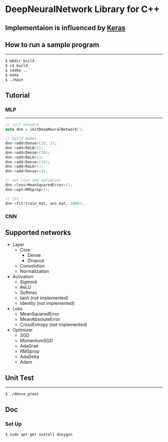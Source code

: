 # DeepNeuralNetwork Library for C++
Implementaion is influenced by [Keras](https://keras.io/)
---

## How to run a sample program
---
```sh
$ mkdir build
$ cd build
$ cmake ..
$ make
$ ./main
```

## Tutorial
### MLP
---
```cpp
// init network
auto dnn = initDeepNeuralNetwork();

// build model
dnn->add<Dense>(10, 2);
dnn->add<ReLU>();
dnn->add<Dense>(20);
dnn->add<ReLU>();
dnn->add<Dense>(10);
dnn->add<ReLU>();
dnn->add<Dense>(4);

// set loss and optimizer
dnn->loss<MeanSquaredError>();
dnn->opt<RMSprop>();

// fit
dnn->fit(train_mat, ans_mat, 1000);
```

### CNN

## Supported networks
- Layer
  - Core
    - Dense
    - Dropout
  - Convolution
  - Normalization
- Activation
  - Sigmoid
  - ReLU
  - Softmax
  - tanh (not implemented)
  - Identity (not implemented)
- Loss
  - MeanSquaredError
  - MeanAbsoluteError
  - CrossEntropy (not implemented)
- Optimizer
  - SGD
  - MomentumSGD
  - AdaGrad
  - RMSprop
  - AdaDelta
  - Adam

## Unit Test
---
```sh
$ ./dense_gtest
```

## Doc
### Set Up
```
$ sudo apt-get install doxygen
```